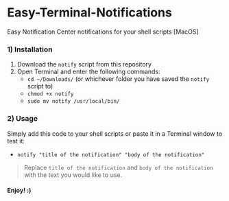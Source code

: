 # Easy-Terminal-Notifications
Easy Notification Center notifications for your shell scripts [MacOS]

### 1) Installation
1. Download the `notify` script from this repository
2. Open Terminal and enter the following commands:
   - `cd ~/Downloads/` (or whichever folder you have saved the `notify` script to)
   - `chmod +x notify`
   - `sudo mv notify /usr/local/bin/`
   
### 2) Usage
Simply add this code to your shell scripts or paste  it in a Terminal window to test it:
- `notify "title of the notification" "body of the notification"`
> Replace `title of the notification` and `body of the notification` with the text you would like to use.

#### Enjoy! :)
